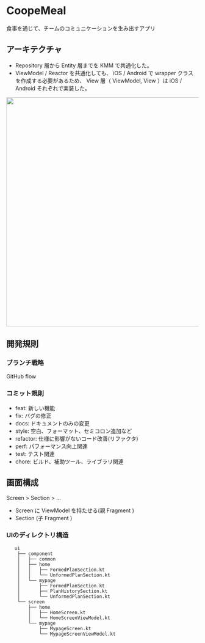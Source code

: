 # CoopeMeal

食事を通じて、チームのコミュニケーションを生み出すアプリ

## アーキテクチャ

- Repository 層から Entity 層までを KMM で共通化した。
- ViewModel / Reactor を共通化しても、 iOS / Android で wrapper クラスを作成する必要があるため、 View 層（ ViewModel, View ）は iOS / Android それぞれで実装した。

<img src="https://user-images.githubusercontent.com/49048577/163720296-3bc2790c-5338-4b4c-ba6c-dca46e69784b.png" width="600dp" />


## 開発規則

### ブランチ戦略

GitHub flow

### コミット規則

- feat: 新しい機能
- fix: バグの修正
- docs: ドキュメントのみの変更
- style: 空白、フォーマット、セミコロン追加など
- refactor: 仕様に影響がないコード改善(リファクタ)
- perf: パフォーマンス向上関連
- test: テスト関連
- chore: ビルド、補助ツール、ライブラリ関連


## 画面構成

Screen > Section > ...

- Screen に ViewModel を持たせる(親 Fragment )
- Section (子 Fragment ) 

### UIのディレクトリ構造


```
   ui
    ├── component
    │   ├── common
    │   ├── home
    │   │   ├── FormedPlanSection.kt
    │   │   └── UnformedPlanSection.kt
    │   └── mypage
    │       ├── FormedPlanSection.kt
    │       ├── PlanHistorySection.kt
    │       └── UnformedPlanSection.kt
    └── screen
        ├── home
        │   ├── HomeScreen.kt
        │   └── HomeScreenViewModel.kt
        └── mypage
            ├── MypageScreen.kt
            └── MypageScreenViewModel.kt
```


